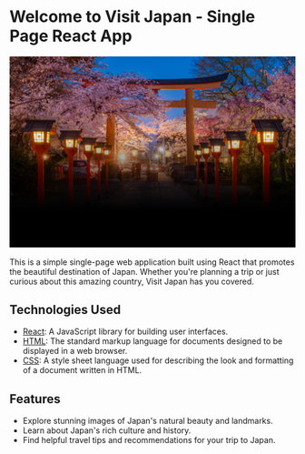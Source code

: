 # Welcome to Visit Japan - Single Page React App

![Visit Japan](./src/assets/img/heroes3.png)

This is a simple single-page web application built using React that promotes the beautiful destination of Japan. Whether you're planning a trip or just curious about this amazing country, Visit Japan has you covered.

## Technologies Used

- [React](https://reactjs.org/): A JavaScript library for building user interfaces.
- [HTML](https://developer.mozilla.org/en-US/docs/Web/HTML): The standard markup language for documents designed to be displayed in a web browser.
- [CSS](https://developer.mozilla.org/en-US/docs/Web/CSS): A style sheet language used for describing the look and formatting of a document written in HTML.

## Features

- Explore stunning images of Japan's natural beauty and landmarks.
- Learn about Japan's rich culture and history.
- Find helpful travel tips and recommendations for your trip to Japan.
